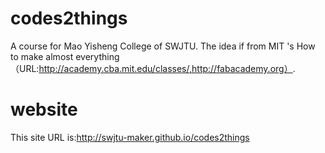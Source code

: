 # codes2things
A course for  Mao Yisheng College of SWJTU.
The idea if from MIT 's How to make almost everything（URL:http://academy.cba.mit.edu/classes/,http://fabacademy.org）.

# website
This site URL is:http://swjtu-maker.github.io/codes2things
